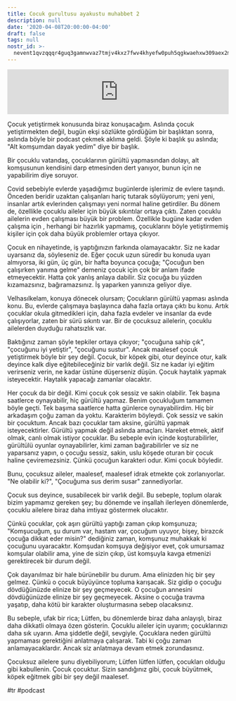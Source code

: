 ```yaml
---
title: Cocuk gurultusu ayakustu muhabbet 2
description: null
date: '2020-04-08T20:00:00-04:00'
draft: false
tags: null
nostr_id: >-
  nevent1qvzqqqr4guq3gamnwvaz7tmjv4kxz7fwv4khyefw0puh5qgkwaehxw309aex2mrp0yhxummnw3ezucnpdejqz9rhwden5te0wfjkccte9ejxzmt4wvhxjmcprpmhxue69uhhyetvv9ujuumwdae8gtnnda3kjctvqyxhwumn8ghj7mn0wvhxcmmvqyt8wumn8ghj7un9d3shjtnswf5k6ctv9ehx2aqppamhxue69uhkummnw3ezumt0d5q3vamnwvaz7tmjv4kxz7fwdehhxtnnda3kjctvqyd8wumn8ghj7ctjw35kxmr9wvhxcctev4erxtnwv4mhxqg7waehxw309akkcuewv94kgetwd9azuetyw5h8gu30dehhxarjqqstayq7d0d3chyhfwem8ul80z2xd5rq92p849jc89r58dqcwephqncruvk6w
---
```



<iframe src="https://anchor.fm/delirehberi/embed/episodes/ocuk-Grlts---Ayakst-Muhabbet-2-ecivr6" height="102px"  style="width: 100%" frameborder="0" scrolling="no"></iframe>


Çocuk yetiştirmek konusunda biraz konuşacağım. Aslında çocuk yetiştirmekten değil, bugün ekşi sözlükte gördüğüm bir başlıktan sonra, aslında böyle bir podcast çekmek aklıma geldi. Şöyle ki başlık şu aslında; "Alt komşumdan dayak yedim" diye bir başlık. 
<!--more-->
Bir çocuklu vatandaş, çocuklarının gürültü yapmasından dolayı, alt komşusunun kendisini darp etmesinden dert yanıyor, bunun için ne yapabilirim diye soruyor. 

Covid sebebiyle evlerde yaşadığımız bugünlerde işlerimiz de evlere taşındı. Önceden beridir uzaktan çalışanları hariç tutarak söylüyorum; yeni yeni, insanlar artık evlerinden çalışmayı yeni normal haline getirdiler. Bu dönem de, özellikle çocuklu aileler için büyük sıkıntılar ortaya çıktı. Zaten çocuklu ailelerin evden çalışması büyük bir problem. Özellikle bugüne kadar evden çalışma için , herhangi bir hazırlık yapmamış, çocuklarını böyle yetiştirmemiş kişiler için çok daha büyük problemler ortaya çıkıyor. 

Çocuk en nihayetinde, iş yaptığınızın farkında olamayacaktır. Siz ne kadar uyarsanız da, söyleseniz de. Eğer çocuk uzun süredir bu konuda uyarı almıyorsa, iki gün, üç gün, bir hafta boyunca çocuğa; "Çocuğun ben çalışırken yanıma gelme" demeniz çocuk için çok bir anlam ifade etmeyecektir. Hatta çok yanlış anlaya dabilir. Siz çocuğa bu yüzden kızamazsınız, bağıramazsınız. İş yaparken yanınıza geliyor diye.

Velhasılkelam, konuya dönecek olursam; Çocukların gürültü yapması aslında konu. Bu, evlerde çalışmaya başlayınca daha fazla ortaya çıktı bu konu. Artık çocuklar okula gitmedikleri için, daha fazla evdeler ve insanlar da evde çalışıyorlar, zaten bir sürü sıkıntı var. Bir de çocuksuz ailelerin, çocuklu ailelerden duyduğu rahatsızlık var. 

Baktığınız zaman şöyle tepkiler ortaya çıkıyor; "çocuğuna sahip çık", "çocuğunu iyi yetiştir", "çocuğunu sustur". Ancak maalesef çocuk yetiştirmek böyle bir şey değil. Çocuk, bir köpek gibi, otur deyince otur, kalk deyince kalk diye eğitebileceğiniz bir varlık değil. Siz ne kadar iyi eğitim verirseniz verin, ne kadar üstüne düşerseniz düşün. Çocuk haytalık yapmak isteyecektir. Haytalık yapacağı zamanlar olacaktır.

Her çocuk da bir değil. Kimi çocuk çok sessiz ve sakin olabilir. Tek başına saatlerce oynayabilir, hiç gürültü yapmaz. Benim çocukluğum tamamen böyle geçti. Tek başıma saatlerce hatta günlerce oynayabilirdim. Hiç bir arkadaşım çoğu zaman da yoktu. Karakterim böyleydi. Çok sessiz ve sakin bir çocuktum. Ancak bazı çocuklar tam aksine, gürültü yapmak isteyecektirler. Gürültü yapmak değil aslında amaçları. Hareket etmek, aktif olmak, canlı olmak istiyor çocuklar. Bu sebeple evin içinde koşturabilirler, gürültülü oyunlar oynayabilirler, kimi zaman bağırabilirler ve siz ne yaparsanız yapın, o çocuğu sessiz, sakin, uslu köşede oturan bir çocuk haline çeviremezsiniz. Çünkü çocuğun karakteri odur. Kimi çocuk böyledir.

Bunu, çocuksuz aileler, maalesef, maalesef idrak etmekte çok zorlanıyorlar. "Ne olabilir ki?", "Çocuğuma sus derim susar" zannediyorlar. 

Çocuk sus deyince, susabilecek bir varlık değil. Bu sebeple, toplum olarak bizim yapmamız gereken şey; bu dönemde ve inşallah ilerleyen dönemlerde, çocuklu ailelere biraz daha imtiyaz göstermek olucaktır. 

Çünkü çocuklar, çok aşırı gürültü yaptığı zaman çıkıp komşunuza; "Komşucuğum, şu durum var, hastam var, çocuğum uyuyor, bişey, birazcık çocuğa dikkat eder misin?" dediğiniz zaman, komşunuz muhakkak ki çocuğunu uyaracaktır. Komşudan komşuya değişiyor evet, çok umursamaz komşular olabilir ama, yine de sizin çıkıp, üst komşuyla kavga etmenizi gerektirecek bir durum değil. 

Çok dayanılmaz bir hale bürünebilir bu durum. Ama elinizden hiç bir şey gelmez. Çünkü o çocuk büyüyünce topluma karışacak. Siz gidip o çocuğu dövdüğünüzde elinize bir şey geçmeyecek. O çocuğun annesini dövdüğünüzde elinize bir şey geçmeyecek. Aksine o çocuğa travma yaşatıp, daha kötü bir karakter oluşturmasına sebep olacaksınız. 

Bu sebeple, ufak bir rica; Lütfen, bu dönemlerde biraz daha anlayışlı, biraz daha dikkatli olmaya özen gösterin. Çocuklu aileler için uyarım; çocuklarınızı daha sık uyarın. Ama şiddetle değil, sevgiyle. Çocuklara neden gürültü yapmaması gerektiğini anlatmaya çalışarak. Tabi ki çoğu zaman anlamayacaklardır. Ancak siz anlatmaya devam etmek zorundasınız. 

Çocuksuz ailelere şunu diyebiliyorum; Lütfen lütfen lütfen, çocukları olduğu gibi kabullenin. Çocuk çocuktur. Sizin sandığınız gibi, çocuk büyütmek, köpek eğitmek gibi bir şey değil maalesef.

#tr #podcast
